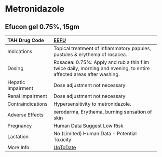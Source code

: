 # Metronidazole

## Efucon gel 0.75%, 15gm

| TAH Drug Code      | [EEFU](https://www.tahsda.org.tw/drugs/hissearch.php?drug_code=EEFU)                                                |
|:-------------------|:--------------------------------------------------------------------------------------------------------------------|
| Indications        | Topical treatment of inflammatory papules, pustules & erythema of rosacea.                                          |
| Dosing             | Rosacea: 0.75%: Apply and rub a thin film twice daily, morning and evening, to entire affected areas after washing. |
| Hepatic Impairment | Dose adjustment not necessary                                                                                       |
| Renal Impairment   | Dose adjustment not necessary                                                                                       |
| Contraindications  | Hypersensitivity to metronidazole.                                                                                  |
| Adverse Effects    | xeroderma, Erythema, burning sensation of skin                                                                      |
| Pregnancy          | Human Data Suggest Low Risk                                                                                         |
| Lactation          | No (Limited) Human Data - Potential Toxicity                                                                        |
| More Info          | [UpToDate](https://www.uptodate.com/contents/metronidazole-drug-information)                                        |

